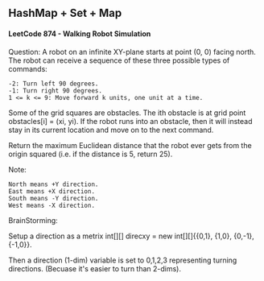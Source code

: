 ## HashMap + Set + Map

#### LeetCode 874 - Walking Robot Simulation

Question:
A robot on an infinite XY-plane starts at point (0, 0) facing north. The robot can receive a sequence of these three possible types of commands:

    -2: Turn left 90 degrees.
    -1: Turn right 90 degrees.
    1 <= k <= 9: Move forward k units, one unit at a time.

Some of the grid squares are obstacles. The ith obstacle is at grid point obstacles[i] = (xi, yi). If the robot runs into an obstacle, then it will instead stay in its current location and move on to the next command.

Return the maximum Euclidean distance that the robot ever gets from the origin squared (i.e. if the distance is 5, return 25).

Note:

    North means +Y direction.
    East means +X direction.
    South means -Y direction.
    West means -X direction.

BrainStorming:

Setup a direction as a metrix int[][] direcxy = new int[][]{{0,1}, {1,0}, {0,-1}, {-1,0}}.

Then a direction (1-dim) variable is set to 0,1,2,3 representing turning directions. (Becuase it's easier to turn than 2-dims).

